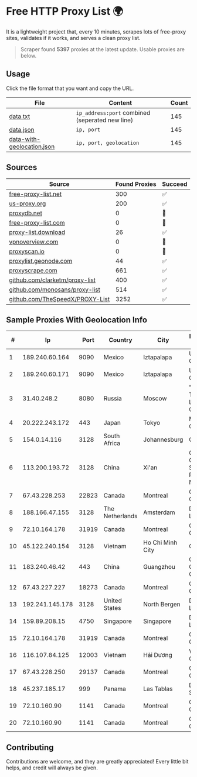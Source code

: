 
# Free HTTP Proxy List 🌍

It is a lightweight project that, every 10 minutes, scrapes lots of free-proxy sites, validates if it works, and serves a clean proxy list.


> Scraper found **5397** proxies at the latest update. Usable proxies are below.

## Usage

Click the file format that you want and copy the URL.


|File|Content|Count|
|----|-------|-----|
|[data.txt](https://raw.githubusercontent.com/themiralay/Proxy-List-World/master/data.txt)|`ip_address:port` combined (seperated new line)|145|
|[data.json](https://raw.githubusercontent.com/themiralay/Proxy-List-World/master/data.json)|`ip, port`|145|
|[data-with-geolocation.json](https://raw.githubusercontent.com/themiralay/Proxy-List-World/master/data-with-geolocation.json)|`ip, port, geolocation`|145|

## Sources

|Source|Found Proxies|Succeed|
|------|-------------|-------|
|[free-proxy-list.net](https://free-proxy-list.net)|300|✅|
|[us-proxy.org](https://www.us-proxy.org)|200|✅|
|[proxydb.net](http://proxydb.net)|0|🚫|
|[free-proxy-list.com](https://free-proxy-list.com/?page=&port=&type%5B%5D=http&type%5B%5D=https&up_time=0&search=Search)|0|🚫|
|[proxy-list.download](https://www.proxy-list.download/HTTP)|26|✅|
|[vpnoverview.com](https://vpnoverview.com/privacy/anonymous-browsing/free-proxy-servers)|0|🚫|
|[proxyscan.io](https://www.proxyscan.io)|0|🚫|
|[proxylist.geonode.com](https://proxylist.geonode.com/api/proxy-list?limit=300&page=1&sort_by=lastChecked&sort_type=desc&protocols=http,https)|44|✅|
|[proxyscrape.com](https://api.proxyscrape.com/v2/?request=displayproxies&protocol=http&timeout=10000&country=all&ssl=all&anonymity=all)|661|✅|
|[github.com/clarketm/proxy-list](https://raw.githubusercontent.com/clarketm/proxy-list/master/proxy-list-raw.txt)|400|✅|
|[github.com/monosans/proxy-list](https://raw.githubusercontent.com/monosans/proxy-list/main/proxies/http.txt)|514|✅|
|[github.com/TheSpeedX/PROXY-List](https://raw.githubusercontent.com/TheSpeedX/PROXY-List/master/http.txt)|3252|✅|


## Sample Proxies With Geolocation Info

|#|Ip|Port|Country|City|Internet Service Provider|
|-|--|----|-------|----|-------------------------|
|1|189.240.60.164|9090|Mexico|Iztapalapa|Uninet S.A. de C.V.|
|2|189.240.60.171|9090|Mexico|Iztapalapa|Uninet S.A. de C.V.|
|3|31.40.248.2|8080|Russia|Moscow|"Cloud Technologies" LLC trading as Cloud.ru|
|4|20.222.243.172|443|Japan|Tokyo|Microsoft Corporation|
|5|154.0.14.116|3128|South Africa|Johannesburg|Cisp IP3|
|6|113.200.193.72|3128|China|Xi'an|CNC Group CHINA169 Shannxi Province Network|
|7|67.43.228.253|22823|Canada|Montreal|GloboTech Communications|
|8|188.166.47.155|3128|The Netherlands|Amsterdam|DigitalOcean, LLC|
|9|72.10.164.178|31919|Canada|Montreal|GloboTech Communications|
|10|45.122.240.154|3128|Vietnam|Ho Chi Minh City|CMCTELECOM|
|11|183.240.46.42|443|China|Guangzhou|China Mobile Communications Corporation|
|12|67.43.227.227|18273|Canada|Montreal|GloboTech Communications|
|13|192.241.145.178|3128|United States|North Bergen|DigitalOcean, LLC|
|14|159.89.208.15|4750|Singapore|Singapore|DigitalOcean, LLC|
|15|72.10.164.178|31919|Canada|Montreal|GloboTech Communications|
|16|116.107.84.125|12003|Vietnam|Hải Dương|Viettel Corporation|
|17|67.43.228.250|29137|Canada|Montreal|GloboTech Communications|
|18|45.237.185.17|999|Panama|Las Tablas|DBS NETWORK, S.A.|
|19|72.10.160.90|1141|Canada|Montreal|GloboTech Communications|
|20|72.10.160.90|1141|Canada|Montreal|GloboTech Communications|



## Contributing

Contributions are welcome, and they are greatly appreciated! Every
little bit helps, and credit will always be given.

